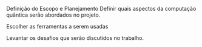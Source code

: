 Definição do Escopo e Planejamento
Definir quais aspectos da computação quântica serão abordados no projeto.

Escolher as ferramentas a serem usadas

Levantar os desafios que serão discutidos no trabalho.
